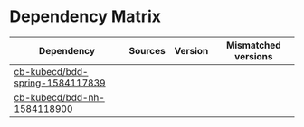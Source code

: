 # Dependency Matrix

Dependency | Sources | Version | Mismatched versions
---------- | ------- | ------- | -------------------
[cb-kubecd/bdd-spring-1584117839](https://github.com/cb-kubecd/bdd-spring-1584117839.git) |  | []() | 
[cb-kubecd/bdd-nh-1584118900](https://github.com/cb-kubecd/bdd-nh-1584118900.git) |  | []() | 
